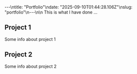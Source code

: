 ---\ntitle: "Portfolio"\ndate: "2025-09-10T01:44:28.106Z"\nslug: "portfolio"\n---\n\n
This is what I have done …


## Project 1

Some info about project 1


## Project 2

Some info about project 2

